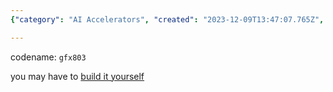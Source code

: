 ```yaml
---
{"category": "AI Accelerators", "created": "2023-12-09T13:47:07.765Z", "date": "2023-12-09 13:47:07", "description": "This article discusses the process of using an RX580 16g graphics card with the codename `gfx803` as an AI accelerator. The user is provided with a GitHub link to build it themselves.", "modified": "2023-12-09T13:49:52.421Z", "tags": ["RX580", "16g", "AI accelerator", "gfx803", "GitHub", "DIY build", "Graphics card"], "title": "RX580 16g used as AI accelerator"}

---
```


codename: `gfx803`

you may have to [build it yourself](https://github.com/tsl0922/pytorch-gfx803)
